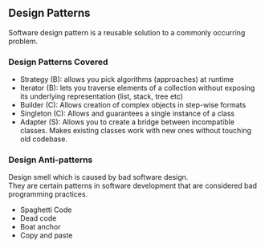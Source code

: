 ## Design Patterns
Software design pattern is a reusable solution to a commonly occurring problem.

### Design Patterns Covered
- Strategy (B): allows you pick algorithms (approaches) at runtime
- Iterator (B): lets you traverse elements of a collection without exposing its underlying representation (list, stack, tree etc)
- Builder (C): Allows creation of complex objects in step-wise formats
- Singleton (C): Allows and guarantees a single instance of a class
- Adapter (S): Allows you to create a bridge between incompatible classes. Makes existing classes work with new ones without touching old codebase.


### Design Anti-patterns
Design smell which is caused by bad software design.  
They are certain patterns in software development that are considered bad programming practices.
- Spaghetti Code
- Dead code
- Boat anchor
- Copy and paste

